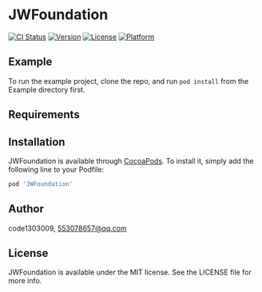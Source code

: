# JWFoundation

[![CI Status](https://img.shields.io/travis/code1303009/JWFoundation.svg?style=flat)](https://travis-ci.org/code1303009/JWFoundation)
[![Version](https://img.shields.io/cocoapods/v/JWFoundation.svg?style=flat)](https://cocoapods.org/pods/JWFoundation)
[![License](https://img.shields.io/cocoapods/l/JWFoundation.svg?style=flat)](https://cocoapods.org/pods/JWFoundation)
[![Platform](https://img.shields.io/cocoapods/p/JWFoundation.svg?style=flat)](https://cocoapods.org/pods/JWFoundation)

## Example

To run the example project, clone the repo, and run `pod install` from the Example directory first.

## Requirements

## Installation

JWFoundation is available through [CocoaPods](https://cocoapods.org). To install
it, simply add the following line to your Podfile:

```ruby
pod 'JWFoundation'
```

## Author

code1303009, 553078657@qq.com

## License

JWFoundation is available under the MIT license. See the LICENSE file for more info.
